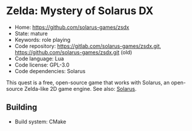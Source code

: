 # Zelda: Mystery of Solarus DX

- Home: https://github.com/solarus-games/zsdx
- State: mature
- Keywords: role playing
- Code repository: https://gitlab.com/solarus-games/zsdx.git, https://github.com/solarus-games/zsdx.git (old)
- Code language: Lua
- Code license: GPL-3.0
- Code dependencies: Solarus

This quest is a free, open-source game that works with Solarus, an open-source Zelda-like 2D game engine.
See also: [Solarus](../framework/solarus.md).

## Building

- Build system: CMake
